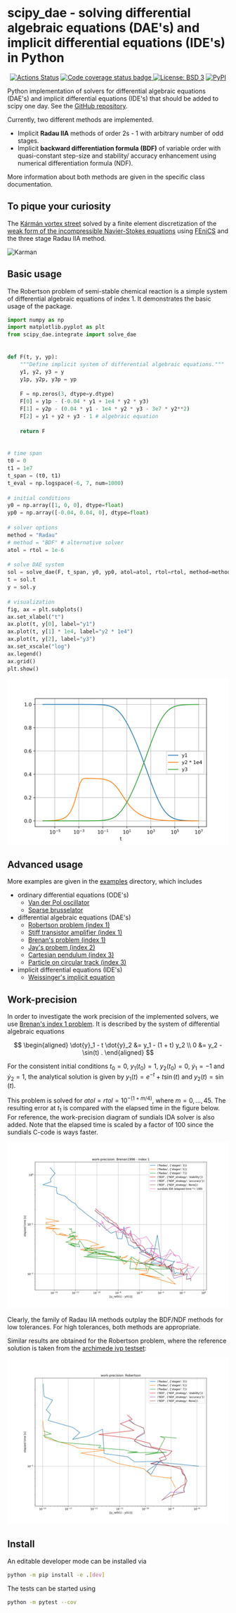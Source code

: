 # scipy_dae - solving differential algebraic equations (DAE's) and implicit differential equations (IDE's) in Python

<p align="center">
<a href="https://github.com/JonasBreuling/scipy_dae/actions/workflows/main.yml/badge.svg"><img alt="Actions Status" src="https://github.com/JonasBreuling/scipy_dae/actions/workflows/main.yml/badge.svg"></a>
<a href="https://codecov.io/gh/JonasBreuling/scipy_dae/branch/main">
<img src="https://codecov.io/gh/JonasBreuling/scipy_dae/branch/main/graph/badge.svg" alt="Code coverage status badge">
</a>
<a href="https://img.shields.io/badge/License-BSD_3--Clause-blue.svg"><img alt="License: BSD 3" src="https://img.shields.io/badge/License-BSD_3--Clause-blue.svg"></a>
<a href="https://pypi.org/project/scipy_dae/"><img alt="PyPI" src="https://img.shields.io/pypi/v/scipy_dae"></a>
</p>

Python implementation of solvers for differential algebraic equations (DAE's) and implicit differential equations (IDE's) that should be added to scipy one day. See the [GitHub repository](https://github.com/JonasBreuling/scipy_dae).

Currently, two different methods are implemented.

* Implicit **Radau IIA** methods of order 2s - 1 with arbitrary number of odd stages.
* Implicit **backward differentiation formula (BDF)** of variable order with quasi-constant step-size and stability/ accuracy enhancement using numerical differentiation formula (NDF).

More information about both methods are given in the specific class documentation.

## To pique your curiosity

The [Kármán vortex street](https://en.wikipedia.org/wiki/K%C3%A1rm%C3%A1n_vortex_street) solved by a finite element discretization of the [weak form of the incompressible Navier-Stokes equations](https://en.wikipedia.org/wiki/Navier%E2%80%93Stokes_equations#Weak_form) using [FEniCS](https://fenicsproject.org/) and the three stage Radau IIA method.

![Karman](https://raw.githubusercontent.com/JonasBreuling/scipy_dae/main/data/img/von_Karman.gif)

## Basic usage

The Robertson problem of semi-stable chemical reaction is a simple system of differential algebraic equations of index 1. It demonstrates the basic usage of the package.

```python
import numpy as np
import matplotlib.pyplot as plt
from scipy_dae.integrate import solve_dae


def F(t, y, yp):
    """Define implicit system of differential algebraic equations."""
    y1, y2, y3 = y
    y1p, y2p, y3p = yp

    F = np.zeros(3, dtype=y.dtype)
    F[0] = y1p - (-0.04 * y1 + 1e4 * y2 * y3)
    F[1] = y2p - (0.04 * y1 - 1e4 * y2 * y3 - 3e7 * y2**2)
    F[2] = y1 + y2 + y3 - 1 # algebraic equation

    return F


# time span
t0 = 0
t1 = 1e7
t_span = (t0, t1)
t_eval = np.logspace(-6, 7, num=1000)

# initial conditions
y0 = np.array([1, 0, 0], dtype=float)
yp0 = np.array([-0.04, 0.04, 0], dtype=float)

# solver options
method = "Radau"
# method = "BDF" # alternative solver
atol = rtol = 1e-6

# solve DAE system
sol = solve_dae(F, t_span, y0, yp0, atol=atol, rtol=rtol, method=method, t_eval=t_eval)
t = sol.t
y = sol.y

# visualization
fig, ax = plt.subplots()
ax.set_xlabel("t")
ax.plot(t, y[0], label="y1")
ax.plot(t, y[1] * 1e4, label="y2 * 1e4")
ax.plot(t, y[2], label="y3")
ax.set_xscale("log")
ax.legend()
ax.grid()
plt.show()
```

![Robertson](https://raw.githubusercontent.com/JonasBreuling/scipy_dae/main/data/img/Robertson.png)

## Advanced usage

More examples are given in the [examples](examples/) directory, which includes

* ordinary differential equations (ODE's)
    * [Van der Pol oscillator](examples/van_der_pol.py)
    * [Sparse brusselator](examples/sparse_brusselator.py)
* differential algebraic equations (DAE's)
    * [Robertson problem (index 1)](examples/robertson.py)
    * [Stiff transistor amplifier (index 1)](examples/stiff_transistor_amplifier.py)
    * [Brenan's problem (index 1)](examples/brenan1996.py)
    * [Jay's probem (index 2)](examples/jay1993.py)
    * [Cartesian pendulum (index 3)](examples/pendulum.py)
    * [Particle on circular track (index 3)](examples/particle_on_circular_track.py)
* implicit differential equations (IDE's)
    * [Weissinger's implicit equation](examples/weissinger.py)

## Work-precision

In order to investigate the work precision of the implemented solvers, we use [Brenan's index 1 problem](https://doi.org/10.1137/1.9781611971224.ch4). It is described by the system of differential algebraic equations

$$
\begin{aligned}
    \dot{y}_1 - t \dot{y}_2 &= y_1 - (1 + t) y_2 \\
    0 &= y_2 - \sin(t) .
\end{aligned}
$$

For the consistent initial conditions $t_0 = 0$, $y_1(t_0) = 1$, $y_2(t_0) = 0$, $\dot{y}_1 = -1$ and $\dot{y}_2 = 1$, the analytical solution is given by $y_1(t) = e^{-t} + t \sin(t)$ and $y_2(t) = \sin(t)$.

This problem is solved for $atol = rtol = 10^{-(1 + m / 4)}$, where $m = 0, \dots, 45$. The resulting error at $t_1$ is compared with the elapsed time in the figure below. For reference, the work-precision diagram of sundials IDA solver is also added. Note that the elapsed time is scaled by a factor of 100 since the sundials C-code is ways faster.

![Brenan1996_work_precision](https://raw.githubusercontent.com/JonasBreuling/scipy_dae/main/data/img/Brenan1996_work_precision.png)

Clearly, the family of Radau IIA methods outplay the BDF/NDF methods for low tolerances. For high tolerances, both methods are appropriate.

Similar results are obtained for the Robertson problem, where the reference solution is taken from the [archimede ivp testset](https://archimede.uniba.it/~testset/report/rober.pdf):

![Robertson_work_precision](https://raw.githubusercontent.com/JonasBreuling/scipy_dae/main/data/img/Robertson_work_precision.png)

## Install

An editable developer mode can be installed via

```bash
python -m pip install -e .[dev]
```

The tests can be started using

```bash
python -m pytest --cov
```
